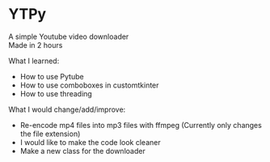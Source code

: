 # YTPy
A simple Youtube video downloader  
Made in 2 hours  

What I learned:
- How to use Pytube
- How to use comboboxes in customtkinter
- How to use threading

What I would change/add/improve:
- Re-encode mp4 files into mp3 files with ffmpeg (Currently only changes the file extension)
- I would like to make the code look cleaner
- Make a new class for the downloader
